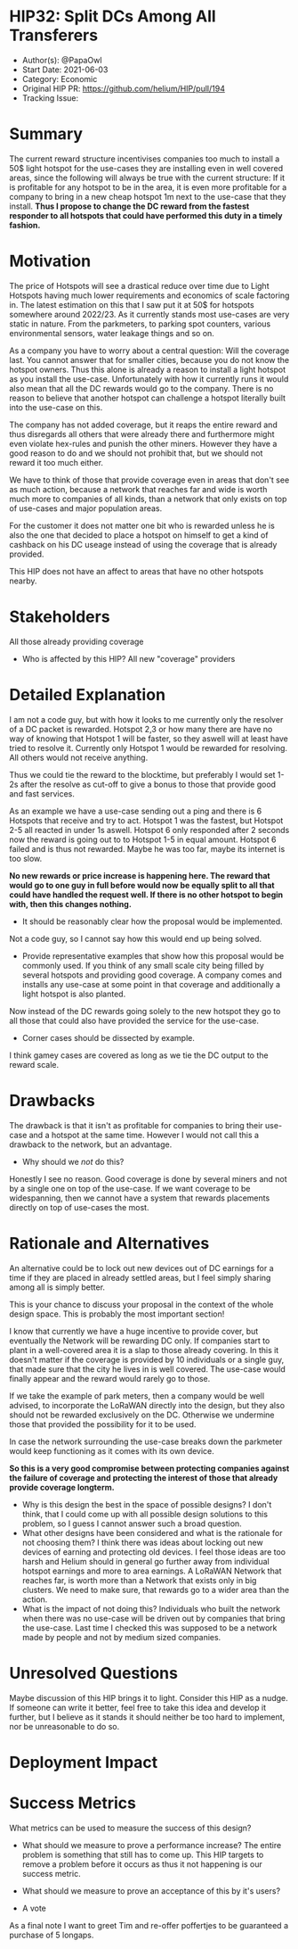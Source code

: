 # HIP32: Split DCs Among All Transferers

- Author(s): @PapaOwl 
- Start Date: 2021-06-03
- Category: Economic
- Original HIP PR: https://github.com/helium/HIP/pull/194
- Tracking Issue: <!-- leave this empty; maintainer will create a discussion issue -->

# Summary
[summary]: #summary

The current reward structure incentivises companies too much to install a 50$ light hotspot for the use-cases they are installing even in well covered areas, since the following will always be true with the current structure:
If it is profitable for any hotspot to be in the area, it is even more profitable for a company to bring in a new cheap hotspot 1m next to the use-case that they install.
**Thus I propose to change the DC reward from the fastest responder to all hotspots that could have performed this duty in a timely fashion.**
# Motivation
[motivation]: #motivation

The price of Hotspots will see a drastical reduce over time due to Light Hotspots having much lower requirements and economics of scale factoring in. The latest estimation on this that I saw put it at 50$ for hotspots somewhere around 2022/23.
As it currently stands most use-cases are very static in nature.
From the parkmeters, to parking spot counters, various environmental sensors, water leakage things and so on.

As a company you have to worry about a central question: Will the coverage last. You cannot answer that for smaller cities, because you do not know the hotspot owners. Thus this alone is already a reason to install a light hotspot as you install the use-case. Unfortunately with how it currently runs it would also mean that all the DC rewards would go to the company. There is no reason to believe that another hotspot can challenge a hotspot literally built into the use-case on this.

The company has not added coverage, but it reaps the entire reward and thus disregards all others that were already there and furthermore might even violate hex-rules and punish the other miners. However they have a good reason to do and we should not prohibit that, but we should not reward it too much either.

We have to think of those that provide coverage even in areas that don't see as much action, because a network that reaches far and wide is worth much more to companies of all kinds, than a network that only exists on top of use-cases and major population areas.

For the customer it does not matter one bit who is rewarded unless he is also the one that decided to place a hotspot on himself to get a kind of cashback on his DC useage instead of using the coverage that is already provided.

This HIP does not have an affect to areas that have no other hotspots nearby. 

# Stakeholders
[stakeholders]: #stakeholders
All those already providing coverage
* Who is affected by this HIP?
All new "coverage" providers

# Detailed Explanation
[detailed-explanation]: #detailed-explanation

I am not a code guy, but with how it looks to me currently only the resolver of a DC packet is rewarded. Hotspot 2,3 or how many there are have no way of knowing that Hotspot 1 will be faster, so they aswell will at least have tried to resolve it. Currently only Hotspot 1 would be rewarded for resolving. All others would not receive anything.

Thus we could tie the reward to the blocktime, but preferably I would set 1-2s after the resolve as cut-off to give a bonus to those that provide good and fast services.

As an example we have a use-case sending out a ping and there is 6 Hotspots that receive and try to act. Hotspot 1 was the fastest, but Hotspot 2-5 all reacted in under 1s aswell. Hotspot 6 only responded after 2 seconds now the reward is going out to to Hotspot 1-5 in equal amount. Hotspot 6 failed and is thus not rewarded. Maybe he was too far, maybe its internet is too slow.

**No new rewards or price increase is happening here. The reward that would go to one guy in full before would now be equally split to all that could have handled the request well. If there is no other hotspot to begin with, then this changes nothing.**

- It should be reasonably clear how the proposal would be implemented.

Not a code guy, so I cannot say how this would end up being solved.

- Provide representative examples that show how this proposal would be commonly
  used.
If you think of any small scale city being filled by several hotspots and providing good coverage. A company comes and installs any use-case at some point in that coverage and additionally a light hotspot is also planted.

Now instead of the DC rewards going solely to the new hotspot they go to all those that could also have provided the service for the use-case.

- Corner cases should be dissected by example.

I think gamey cases are covered as long as we tie the DC output to the reward scale.
# Drawbacks
[drawbacks]: #drawbacks

The drawback is that it isn't as profitable for companies to bring their use-case and a hotspot at the same time. However I would not call this a drawback to the network, but an advantage.

- Why should we *not* do this?

Honestly I see no reason. Good coverage is done by several miners and not by a single one on top of the use-case. If we want coverage to be widespanning, then we cannot have a system that rewards placements directly on top of use-cases the most.

# Rationale and Alternatives
[alternatives]: #rationale-and-alternatives
An alternative could be to lock out new devices out of DC earnings for a time if they are placed in already settled areas, but I feel simply sharing among all is simply better.

This is your chance to discuss your proposal in the context of the whole design
space. This is probably the most important section!

I know that currently we have a huge incentive to provide cover, but eventually the Network will be rewarding DC only. If companies start to plant in a well-covered area it is a slap to those already covering. In this it doesn't matter if the coverage is provided by 10 individuals or a single guy, that made sure that the city he lives in is well covered. The use-case would finally appear and the reward would rarely go to those.

If we take the example of park meters, then a company would be well advised, to incorporate the LoRaWAN directly into the design, but they also should not be rewarded exclusively on the DC. Otherwise we undermine those that provided the possibility for it to be used.

In case the network surrounding the use-case breaks down the parkmeter would keep functioning as it comes with its own device.

**So this is a very good compromise between protecting companies against the failure of coverage and protecting the interest of those that already provide coverage longterm.**

- Why is this design the best in the space of possible designs?
I don't think, that I could come up with all possible design solutions to this problem, so I guess I cannot answer such a broad question.
- What other designs have been considered and what is the rationale for not
  choosing them?
I think there was ideas about locking out new devices of earning and protecting old devices. I feel those ideas are too harsh and Helium should in general go further away from individual hotspot earnings and more to area earnings. A LoRaWAN Network that reaches far, is worth more than a Network that exists only in big clusters. We need to make sure, that rewards go to a wider area than the action.
- What is the impact of not doing this?
Individuals who built the network when there was no use-case will be driven out by companies that bring the use-case. Last time I checked this was supposed to be a network made by people and not by medium sized companies.
# Unresolved Questions
[unresolved]: #unresolved-questions

Maybe discussion of this HIP brings it to light. Consider this HIP as a nudge. If someone can write it better, feel free to take this idea and develop it further, but I believe as it stands it should neither be too hard to implement, nor be unreasonable to do so.

# Deployment Impact
[deployment-impact]: #deployment-impact



# Success Metrics
[success-metrics]: #success-metrics

What metrics can be used to measure the success of this design?

- What should we measure to prove a performance increase?
The entire problem is something that still has to come up. This HIP targets to remove a problem before it occurs as thus it not happening is our success metric.


- What should we measure to prove an acceptance of this by it's users?
- A vote

As a final note I want to greet Tim and re-offer poffertjes to be guaranteed a purchase of 5 longaps.
